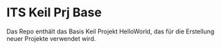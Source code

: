 # ITS Keil Prj Base

Das Repo enthält das Basis Keil Projekt HelloWorld, das für die Erstellung 
neuer Projekte verwendet wird.

